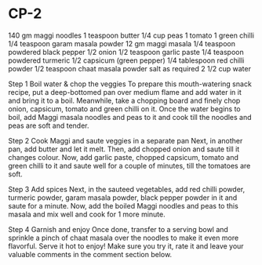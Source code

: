 # CP-2
140 gm maggi noodles
1 teaspoon butter
1/4 cup peas
1 tomato
1 green chilli
1/4 teaspoon garam masala powder
12 gm maggi masala
1/4 teaspoon powdered black pepper
1/2 onion
1/2 teaspoon garlic paste
1/4 teaspoon powdered turmeric
1/2 capsicum (green pepper)
1/4 tablespoon red chilli powder
1/2 teaspoon chaat masala powder
salt as required
2 1/2 cup water

Step 1 Boil water & chop the veggies
To prepare this mouth-watering snack recipe, put a deep-bottomed pan over medium flame and add water in it and bring it to a boil. Meanwhile, take a chopping board and finely chop onion, capsicum, tomato and green chilli on it. Once the water begins to boil, add Maggi masala noodles and peas to it and cook till the noodles and peas are soft and tender.

Step 2 Cook Maggi and saute veggies in a separate pan
Next, in another pan, add butter and let it melt. Then, add chopped onion and saute till it changes colour. Now, add garlic paste, chopped capsicum, tomato and green chilli to it and saute well for a couple of minutes, till the tomatoes are soft.

Step 3 Add spices
Next, in the sauteed vegetables, add red chilli powder, turmeric powder, garam masala powder, black pepper powder in it and saute for a minute. Now, add the boiled Maggi noodles and peas to this masala and mix well and cook for 1 more minute.

Step 4 Garnish and enjoy
Once done, transfer to a serving bowl and sprinkle a pinch of chaat masala over the noodles to make it even more flavorful. Serve it hot to enjoy! Make sure you try it, rate it and leave your valuable comments in the comment section below.